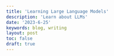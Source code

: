 ```yaml
---
title: 'Learning Large Language Models'
description: 'Learn about LLMs'
date: '2023-6-25'
keywords: blog, writing
layout: post
toc: false
draft: true
---
```

